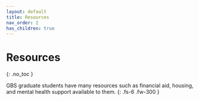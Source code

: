 ```yaml
---
layout: default
title: Resources
nav_order: 2
has_children: true
---
```


# Resources

{: .no_toc }

GBS graduate students have many resources such as financial aid, housing, and mental health support available to them.
{: .fs-6 .fw-300 }

